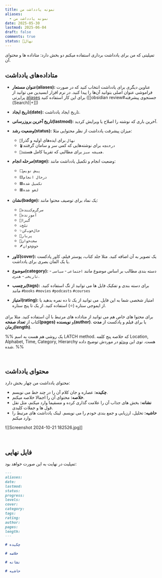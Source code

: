 ```yaml
---
title: نمونه یادداشت من
aliases:
  - نمونه یادداشت من
date: 2025-05-30
lastmod: 2025-06-04
draft: false
comments: true
status: 🌱نهال
---
```

تمپلیتی که من برای یادداشت برداری استفاده میکنم دو بخش دارد: متاداده ها و محتوای آن.

## متاداده‌های یادداشت

- **عنوان مستعار(aliases):** عناوین دیگری برای یادداشت انتخاب کنید که در صورت فراموشی عنوان اصلی بتوانید آن‌ها را پیدا کنید. در نرم افزار ابسیدین می توانید از پراپرتی [aliases](https://help.obsidian.md/aliases) برای این کار استفاده کنید ([[obsidian review#جستجوی پیشرفته (Search)|+]]) 

- **تاریخ ایجاد(date):** تاریخ ایجاد یادداشت.

- **تاریخ آخرین بروزرسانی(lastmod):** آخرین باری که نوشته را اصلاح یا ویرایش کردید.

- **وضعیت رشد(status):** میزان پیشرفت یادداشت از نظر محتوایی مثلا:
  - `🌱نهال` برای ایده‌‌های اولیه و گذرا
  - `🪴درختچه` برای نوشته‌هایی که کمی سر و سامان گرفتند
  - `🌳همیشه سبز` برای مطالبی که تقریبا کامل هستند.

- **مرحله انجام(stage):** وضعیت انجام و تکمیل یادداشت مانند:
   - `⬜پیش نویس`
   - `🟨درحال انجام`
   - `🟩تکمیل شده`
   - `🟥لغو شده`

- **نشان(badge):** یک نماد برای توصیف محتوا مانند: 
	- `🧩سرگرم‌کننده`
	- `🦉آموزنده`
	- `🧲گیرا`
	- `☕تلخ` 
	- `✨حال‌خوب‌کن`
	- `🌳پربار` 
	- `🐢سخت‌خوان` 
	- `🪶خوش‌خوان`


- **کاور(cover):** یک تصویر به آن اضافه کنید. مثلا جلد کتاب، پوستر فیلم، کاور پادکست یا یک المان بصری برای یادداشت.

- **موضوع(category):** دسته بندی مطالب بر اساس موضوع مانند `اجتماعی` - `سیاسی` - `تاریخی` - `هنری`.

- **برچسب(tags):** برای دسته بندی و تفکیک فایل ها می توانید از تگ استفاده کنید. مانند
  `#books` `#movies` `#podcasts` `#courses`

- **امتیاز(rating):** امتیاز شخصی شما به این فایل. می توانید از یک تا ده نمره بدهید یا از ایموجی ستاره (⭐) استفاده کنید. از یک تا پنج ستاره.

برای محتوا های خاص هم می توانید از متاداده های مرتبط با آن استفاده کنید. مثلا برای کتاب از **تعداد صفحه(pages)** و **نویسنده(author)**. یا برای فیلم و پادکست از **مدت زمان(length)**.

%% یک روشی هم هست به اسم LATCH method. که خلاصه پنج کلمه Location, Alphabet, Time, Category, Hierarchy هست. توی این [ویدئو](https://youtu.be/vS-b_RUtL1A?si=smPJNO_aISONADxy) در موردش توضیح داده شده. %%

<br> 

## محتوای یادداشت
محتوای یادداشت من چهار بخش دارد:
- **چکیده:** عصاره و جان کلام آن را در چند خط می نویسم.
- **خلاصه:** محتوای آن را اجمالا خلاصه میکنم.
- **نشانه:** بخش های جذاب آن را علامت گذاری کرده و مسقیما وارد میکنم، مثل نقل قول ها و جملات کلیدی.
- **حاشیه:** تحلیل، ارزیابی و جمع بندی خودم را می نویسم. لینک یادداشت های مرتبط را وارد میکنم.

![[Screenshot 2024-10-21 182526.jpg]]

<br> 

## فایل نهایی

تمپلیت در نهایت به این صورت خواهد بود:
```md title="sample-note.md"
---
aliases:
date: 
lastmod:
status: 
progress:
levels:
cover:
category: 
tags:
rating: 
author:
pages:
length:
---

# چکیده

# خلاصه

# نشانه

# حاشیه

```